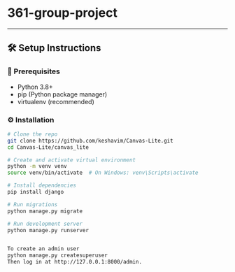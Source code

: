 # 361-group-project


---

## 🛠️ Setup Instructions

### 🔧 Prerequisites

- Python 3.8+
- pip (Python package manager)
- virtualenv (recommended)

### ⚙️ Installation

```bash
# Clone the repo
git clone https://github.com/keshavim/Canvas-Lite.git
cd Canvas-Lite/canvas_lite

# Create and activate virtual environment
python -m venv venv
source venv/bin/activate  # On Windows: venv\Scripts\activate

# Install dependencies
pip install django

# Run migrations
python manage.py migrate

# Run development server
python manage.py runserver


To create an admin user
python manage.py createsuperuser
Then log in at http://127.0.0.1:8000/admin.
